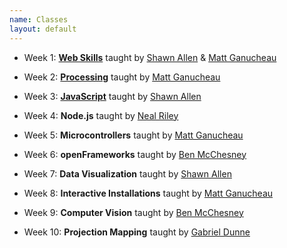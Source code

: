 ```yaml
---
name: Classes
layout: default
---
```


* Week 1: **[Web Skills](web-skills/)** taught by [Shawn Allen][] & [Matt Ganucheau][]
* Week 2: **[Processing](processing/)** taught by [Matt Ganucheau][]
* Week 3: **[JavaScript](javascript/)** taught by [Shawn Allen][]
* Week 4: **Node.js** taught by [Neal Riley][]
* Week 5: **Microcontrollers** taught by [Matt Ganucheau][]
* Week 6: **openFrameworks** taught by [Ben McChesney][]
* Week 7: **Data Visualization** taught by [Shawn Allen][]
* Week 8: **Interactive Installations** taught by [Matt Ganucheau][]
* Week 9: **Computer Vision** taught by [Ben McChesney][]
* Week 10: **Projection Mapping** taught by [Gabriel Dunne][]

  [Shawn Allen]: ../instructors/#shawn
  [Matt Ganucheau]: ../instructors/#matt
  [Neal Riley]: ../instructors/#neal
  [Gabriel Dunne]: ../instructors/#gabriel
  [Ben McChesney]: ../instructors/#ben
